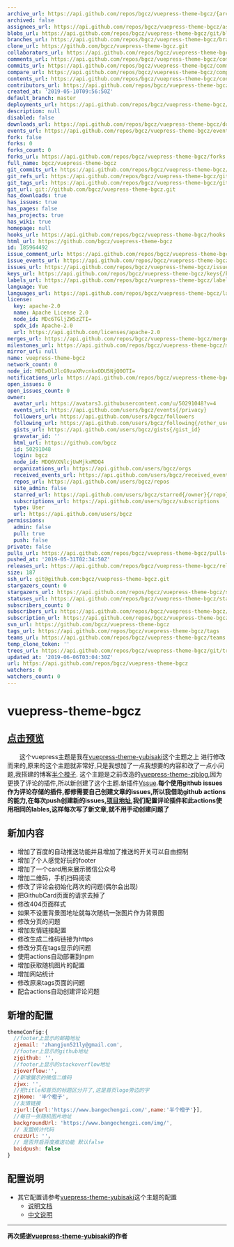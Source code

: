 ```yaml
---
archive_url: https://api.github.com/repos/bgcz/vuepress-theme-bgcz/{archive_format}{/ref}
archived: false
assignees_url: https://api.github.com/repos/bgcz/vuepress-theme-bgcz/assignees{/user}
blobs_url: https://api.github.com/repos/bgcz/vuepress-theme-bgcz/git/blobs{/sha}
branches_url: https://api.github.com/repos/bgcz/vuepress-theme-bgcz/branches{/branch}
clone_url: https://github.com/bgcz/vuepress-theme-bgcz.git
collaborators_url: https://api.github.com/repos/bgcz/vuepress-theme-bgcz/collaborators{/collaborator}
comments_url: https://api.github.com/repos/bgcz/vuepress-theme-bgcz/comments{/number}
commits_url: https://api.github.com/repos/bgcz/vuepress-theme-bgcz/commits{/sha}
compare_url: https://api.github.com/repos/bgcz/vuepress-theme-bgcz/compare/{base}...{head}
contents_url: https://api.github.com/repos/bgcz/vuepress-theme-bgcz/contents/{+path}
contributors_url: https://api.github.com/repos/bgcz/vuepress-theme-bgcz/contributors
created_at: '2019-05-10T09:56:50Z'
default_branch: master
deployments_url: https://api.github.com/repos/bgcz/vuepress-theme-bgcz/deployments
description: null
disabled: false
downloads_url: https://api.github.com/repos/bgcz/vuepress-theme-bgcz/downloads
events_url: https://api.github.com/repos/bgcz/vuepress-theme-bgcz/events
fork: false
forks: 0
forks_count: 0
forks_url: https://api.github.com/repos/bgcz/vuepress-theme-bgcz/forks
full_name: bgcz/vuepress-theme-bgcz
git_commits_url: https://api.github.com/repos/bgcz/vuepress-theme-bgcz/git/commits{/sha}
git_refs_url: https://api.github.com/repos/bgcz/vuepress-theme-bgcz/git/refs{/sha}
git_tags_url: https://api.github.com/repos/bgcz/vuepress-theme-bgcz/git/tags{/sha}
git_url: git://github.com/bgcz/vuepress-theme-bgcz.git
has_downloads: true
has_issues: true
has_pages: false
has_projects: true
has_wiki: true
homepage: null
hooks_url: https://api.github.com/repos/bgcz/vuepress-theme-bgcz/hooks
html_url: https://github.com/bgcz/vuepress-theme-bgcz
id: 185964492
issue_comment_url: https://api.github.com/repos/bgcz/vuepress-theme-bgcz/issues/comments{/number}
issue_events_url: https://api.github.com/repos/bgcz/vuepress-theme-bgcz/issues/events{/number}
issues_url: https://api.github.com/repos/bgcz/vuepress-theme-bgcz/issues{/number}
keys_url: https://api.github.com/repos/bgcz/vuepress-theme-bgcz/keys{/key_id}
labels_url: https://api.github.com/repos/bgcz/vuepress-theme-bgcz/labels{/name}
language: Vue
languages_url: https://api.github.com/repos/bgcz/vuepress-theme-bgcz/languages
license:
  key: apache-2.0
  name: Apache License 2.0
  node_id: MDc6TGljZW5zZTI=
  spdx_id: Apache-2.0
  url: https://api.github.com/licenses/apache-2.0
merges_url: https://api.github.com/repos/bgcz/vuepress-theme-bgcz/merges
milestones_url: https://api.github.com/repos/bgcz/vuepress-theme-bgcz/milestones{/number}
mirror_url: null
name: vuepress-theme-bgcz
network_count: 0
node_id: MDEwOlJlcG9zaXRvcnkxODU5NjQ0OTI=
notifications_url: https://api.github.com/repos/bgcz/vuepress-theme-bgcz/notifications{?since,all,participating}
open_issues: 0
open_issues_count: 0
owner:
  avatar_url: https://avatars3.githubusercontent.com/u/50291048?v=4
  events_url: https://api.github.com/users/bgcz/events{/privacy}
  followers_url: https://api.github.com/users/bgcz/followers
  following_url: https://api.github.com/users/bgcz/following{/other_user}
  gists_url: https://api.github.com/users/bgcz/gists{/gist_id}
  gravatar_id: ''
  html_url: https://github.com/bgcz
  id: 50291048
  login: bgcz
  node_id: MDQ6VXNlcjUwMjkxMDQ4
  organizations_url: https://api.github.com/users/bgcz/orgs
  received_events_url: https://api.github.com/users/bgcz/received_events
  repos_url: https://api.github.com/users/bgcz/repos
  site_admin: false
  starred_url: https://api.github.com/users/bgcz/starred{/owner}{/repo}
  subscriptions_url: https://api.github.com/users/bgcz/subscriptions
  type: User
  url: https://api.github.com/users/bgcz
permissions:
  admin: false
  pull: true
  push: false
private: false
pulls_url: https://api.github.com/repos/bgcz/vuepress-theme-bgcz/pulls{/number}
pushed_at: '2019-05-31T02:34:50Z'
releases_url: https://api.github.com/repos/bgcz/vuepress-theme-bgcz/releases{/id}
size: 187
ssh_url: git@github.com:bgcz/vuepress-theme-bgcz.git
stargazers_count: 0
stargazers_url: https://api.github.com/repos/bgcz/vuepress-theme-bgcz/stargazers
statuses_url: https://api.github.com/repos/bgcz/vuepress-theme-bgcz/statuses/{sha}
subscribers_count: 0
subscribers_url: https://api.github.com/repos/bgcz/vuepress-theme-bgcz/subscribers
subscription_url: https://api.github.com/repos/bgcz/vuepress-theme-bgcz/subscription
svn_url: https://github.com/bgcz/vuepress-theme-bgcz
tags_url: https://api.github.com/repos/bgcz/vuepress-theme-bgcz/tags
teams_url: https://api.github.com/repos/bgcz/vuepress-theme-bgcz/teams
temp_clone_token: ''
trees_url: https://api.github.com/repos/bgcz/vuepress-theme-bgcz/git/trees{/sha}
updated_at: '2019-06-06T03:04:30Z'
url: https://api.github.com/repos/bgcz/vuepress-theme-bgcz
watchers: 0
watchers_count: 0
---
```


# vuepress-theme-bgcz
## [点击预览](https://bgcz.github.io/)
&ensp;&ensp;&ensp;&ensp;这个vuepress主题是我在[vuepress-theme-yubisaki](https://github.com/Yubisaki/vuepress-theme-yubisaki)这个主题之上
进行修改而来的,原来的这个主题就非常好,只是我想加了一点我想要的内容和改了一点小问题,我搭建的博客[半个橙子](https://bgcz.github.io/).
这个主题是之前改造的[vuepress-theme-zjblog](https://www.npmjs.com/package/vuepress-theme-zjblog),因为更换了评论的插件,所以新创建了这个主题.新插件[Vssue](https://github.com/meteorlxy/vssue).**每个使用github issues作为评论存储的插件,都修需要自己创建文章的issues,所以我借助github actions的能力,在每次push创建新的issues,[项目地址](https://github.com/marketplace/actions/createissuebylables),我们配置评论插件和此actions使用相同的lables,这样每次写了新文章,就不用手动创建问题了**
## 新加内容
* 增加了百度的自动推送功能并且增加了推送的开关可以自由控制
* 增加了个人感觉好玩的footer
* 增加了一个card用来展示微信公众号
* 增加二维码，手机扫码阅读
* 修改了评论会初始化两次的问题(偶尔会出现)
* 把GithubCard页面的请求去掉了
* 修改404页面样式
* 如果不设置背景图地址就每次随机一张图片作为背景图
* 修改分页的问题
* 增加友情链接配置
* 修改生成二维码链接为https
* 修改分页在tags显示的问题
* 使用actions自动部署到npm
* 增加获取随机图片的配置
* 增加网站统计
* 修改原来tags页面的问题
* 配合actions自动创建评论问题
## 新增的配置
```js
themeConfig:{
  //footer上显示的邮箱地址
  zjemail: 'zhangjun521ly@gmail.com',
  //footer上显示的github地址
  zjgithub: '',
  //footer上显示的stackoverflow地址
  zjoverflow:'',
  //新增展示的微信二维码
  zjwx: '',
  //把title和首页的标题区分开了,这是首页logo旁边的字
  zjHome: '半个橙子',
  //友情链接
  zjurl:[{url:'https://www.bangechengzi.com/',name:'半个橙子'}],
  //每日一张随机图片地址
  backgroundUrl: 'https://www.bangechengzi.com/img/',
  // 友盟统计代码
  cnzzUrl: ''，
  // 是否开启百度推送功能 默认false
  baidpush: false
}
```

## 配置说明
 * 其它配置请参考[vuepress-theme-yubisaki](https://github.com/Yubisaki/vuepress-theme-yubisaki)这个主题的配置
     * [说明文档](https://github.com/Bloss/vuepress-theme-yubisaki/blob/master/README.md)
     * [中文说明](https://wuwaki.me/yubisaki/usage.html)
----
__再次感谢[vuepress-theme-yubisaki](https://github.com/Yubisaki/vuepress-theme-yubisaki)的作者__
